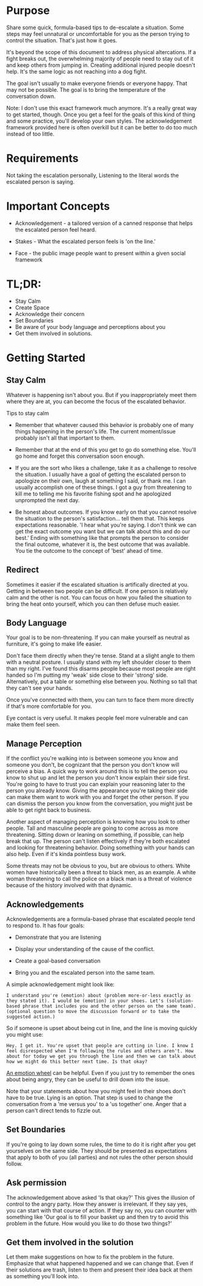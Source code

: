 # Purpose 

Share some quick, formula-based tips to de-escalate a situation. Some steps may feel unnatural or uncomfortable for you as the person trying to control the situation. That's just how it goes. 

It's beyond the scope of this document to address physical altercations. If a fight breaks out, the overwhelming majority of people need to stay out of it and keep others from jumping in. Creating additional injured people doesn't help. It's the same logic as not reaching into a dog fight. 

The goal isn't usually to make everyone friends or everyone happy. That may not be possible. The goal is to bring the temperature of the conversation down. 

Note: I don't use this exact framework much anymore. It's a really great way to get started, though. Once you get a feel for the goals of this kind of thing and some practice, you'll develop your own styles. The acknowledgement framework provided here is often overkill but it can be better to do too much instead of too little.

# Requirements 

Not taking the escalation personally, Listening to the literal words the escalated person is saying. 

# Important Concepts

* Acknowledgement - a tailored version of a canned response that helps the escalated person feel heard.

* Stakes - What the escalated person feels is 'on the line.' 

* Face - the public image people want to present within a given social framework

# TL;DR:

* Stay Calm
* Create Space
* Acknowledge their concern
* Set Boundaries
* Be aware of your body language and perceptions about you
* Get them involved in solutions.

# Getting Started

## Stay Calm 

Whatever is happening isn't about you. But if you inappropriately meet them where they are at, you can become the focus of the escalated behavior. 

Tips to stay calm

* Remember that whatever caused this behavior is probably one of many things happening in the person's life. The current moment/issue probably isn't all that important to them. 

* Remember that at the end of this you get to go do something else. You'll go home and forget this conversation soon enough. 

* If you are the sort who likes a challenge, take it as a challenge to resolve the situation. I usually have a goal of getting the escalated person to apologize on their own, laugh at something I said, or thank me. I can usually accomplish one of these things.   I got a guy from threatening to kill me to telling me his favorite fishing spot and he apologized unprompted the next day.

* Be honest about outcomes. If you know early on that you cannot resolve the situation to the person's satisfaction... tell them that. This keeps expectations reasonable. 'I hear what you're saying. I don't think we can get the exact outcome you want but we can talk about this and do our best.' Ending with something like that prompts the person to consider the final outcome, whatever it is, the best outcome that was available. You tie the outcome to the concept of 'best' ahead of time. 


## Redirect

Sometimes it easier if the escalated situation is artifically directed at you. Getting in between two people can be difficult. If one person is relatively calm and the other is not. You can focus on how you failed the situation to bring the heat onto yourself, which you can then defuse much easier. 

## Body Language 

Your goal is to be non-threatening. If you can make yourself as neutral as furniture, it's going to make life easier. 

Don't face them directly when they're tense. Stand at a slight angle to them with a neutral posture. I usually stand with my left shoulder closer to them than my right. I've found this disarms people because most people are right handed so I'm putting my 'weak' side close to their 'strong' side. Alternatively, put a table or something else between you. Nothing so tall that they can't see your hands. 

Once you've connected with them, you can turn to face them more directly if that's more comfortable for you.

Eye contact is very useful. It makes people feel more vulnerable and can make them feel seen.

## Manage Perception

If the conflict you're walking into is between someone you know and someone you don't, be cognizant that the person you don't know will perceive a bias. A quick way to work around this is to tell the person you know to shut up and let the person you don't know explain their side first. You're going to have to trust you can explain your reasoning later to the person you already know. Giving the appearance you're taking their side can make them want to work with you and forget the other person. If you can dismiss the person you know from the conversation, you might just be able to get right back to business. 

Another aspect of managing perception is knowing how you look to other people. Tall and masculine people are going to come across as more threatening. Sitting down or leaning on something, if possible, can help break that up. The person can't listen effectively if they're both escalated and looking for threatening behavior. Doing something with your hands can also help. Even if it's kinda pointless busy work. 

Some threats may not be obvious to you, but are obvious to others. White women have historically been a threat to black men, as an example. A white woman threatening to call the police on a black man is a threat of violence because of the history involved with that dynamic. 

## Acknowledgements

Acknowledgements are a formula-based phrase that escalated people tend to respond to. It has four goals:

   * Demonstrate that you are listening 

   * Display your understanding of the cause of the conflict.

   * Create a goal-based conversation 

   * Bring you and the escalated person into the same team. 

A simple acknowledgement might look like:

``` I understand you're (emotion) about (problem more-or-less exactly as they stated it). I would be (emotion) in your shoes. Let's (solution-based phrase that includes you and the other person on the same team). (optional question to move the discussion forward or to take the suggested action.) ```

So if someone is upset about being cut in line, and the line is moving quickly you might use:

``` Hey. I get it. You're upset that people are cutting in line. I know I feel disrespected when I'm following the rules and others aren't. How about for today we get you through the line and then we can talk about how we might do this better next time. Is that okay? ```

[An emotion wheel](https://www.reddit.com/media?url=https%3A%2F%2Fexternal-preview.redd.it%2Femotional-wheel-a-resource-for-better-understanding-emotions-v0-HopRGhzMiGi9RriTf0qI17ekK_Pbye-nCRWI03oBoGE.jpg) can be helpful. Even if you just try to remember the ones about being angry, they can be useful to drill down into the issue.

Note that your statements about how you might feel in their shoes don't have to be true. Lying is an option. That step is used to change the conversation from a 'me versus you' to a 'us together' one. Anger that a person can't direct tends to fizzle out.

## Set Boundaries 

If you're going to lay down some rules, the time to do it is right after you get yourselves on the same side. They should be presented as expectations that apply to both of you (all parties) and not rules the other person should follow. 

## Ask permission 

The acknowledgement above asked 'Is that okay?' This gives the illusion of control to the angry party. How they answer is irrelevant. If they say yes, you can start with that course of action. If they say no, you can counter with something like 'Our goal is to fill your basket up and then try to avoid this problem in the future. How would you like to do those two things?'

## Get them involved in the solution 

Let them make suggestions on how to fix the problem in the future. Emphasize that what happened happened and we can change that. Even if their solutions are trash, listen to them and present their idea back at them as something you'll look into. 



